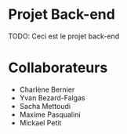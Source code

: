 # Projet Back-end
TODO: Ceci est le projet back-end
# Collaborateurs
- Charlène Bernier
- Yvan Bezard-Falgas
- Sacha Mettoudi
- Maxime Pasqualini
- Mickael Petit

